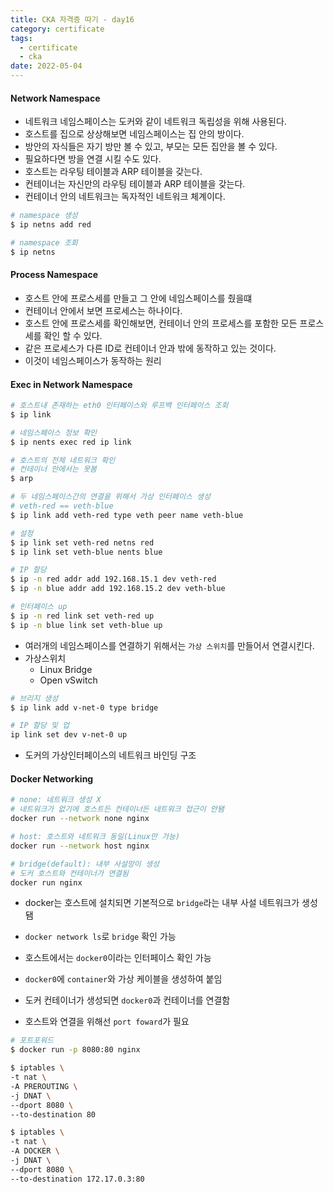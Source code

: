 ```yaml
---
title: CKA 자격증 따기 - day16
category: certificate
tags:
  - certificate
  - cka
date: 2022-05-04
---
```


#### Network Namespace

- 네트워크 네임스페이스는 도커와 같이 네트워크 독립성을 위해 사용된다.
- 호스트를 집으로 상상해보면 네임스페이스는 집 안의 방이다.
- 방안의 자식들은 자기 방만 볼 수 있고, 부모는 모든 집안을 볼 수 있다.
- 필요하다면 방을 연결 시킬 수도 있다.
- 호스트는 라우팅 테이블과 ARP 테이블을 갖는다.
- 컨테이너는 자신만의 라우팅 테이블과 ARP 테이블을 갖는다.
- 컨테이너 안의 네트워크는 독자적인 네트워크 체계이다.

```bash
# namespace 생성
$ ip netns add red

# namespace 조회
$ ip netns
```

#### Process Namespace

- 호스트 안에 프로스세를 만들고 그 안에 네임스페이스를 줬을떄
- 컨테이너 안에서 보면 프로세스는 하나이다.
- 호스트 안에 프로스세를 확인해보면, 컨테이너 안의 프로세스를 포함한 모든 프로스세를 확인 할 수 있다.
- 같은 프로세스가 다른 ID로 컨테이너 안과 밖에 동작하고 있는 것이다.
- 이것이 네임스페이스가 동작하는 원리

#### Exec in Network Namespace

```bash
# 호스트내 존재하는 eth0 인터페이스와 루프백 인터페이스 조회
$ ip link

# 네임스페이스 정보 확인
$ ip nents exec red ip link

# 호스트의 전체 네트워크 확인
# 컨테이너 안에서는 못봄
$ arp

# 두 네임스페이스간의 연결을 위해서 가상 인터페이스 생성
# veth-red == veth-blue
$ ip link add veth-red type veth peer name veth-blue

# 설정
$ ip link set veth-red netns red
$ ip link set veth-blue nents blue

# IP 할당
$ ip -n red addr add 192.168.15.1 dev veth-red
$ ip -n blue addr add 192.168.15.2 dev veth-blue

# 인터페이스 up
$ ip -n red link set veth-red up
$ ip -n blue link set veth-blue up

```

- 여러개의 네임스페이스를 연결하기 위해서는 `가상 스위치`를 만들어서 연결시킨다.
- 가상스위치
  - Linux Bridge
  - Open vSwitch

```bash
# 브리지 생성
$ ip link add v-net-0 type bridge

# IP 할당 및 업
ip link set dev v-net-0 up
```

- 도커의 가상인터페이스의 네트워크 바인딩 구조

#### Docker Networking

```bash
# none: 네트워크 생성 X
# 네트워크가 없기에 호스트든 컨테이너든 네트워크 접근이 안됌
docker run --network none nginx

# host: 호스트와 네트워크 동일(Linux만 가능)
docker run --network host nginx

# bridge(default): 내부 사설망이 생성
# 도커 호스트와 컨테이너가 연결됨
docker run nginx
```

- docker는 호스트에 설치되면 기본적으로 `bridge`라는 내부 사설 네트워크가 생성됌
- `docker network ls`로 `bridge` 확인 가능
- 호스트에서는 `docker0`이라는 인터페이스 확인 가능

- `docker0`에 `container`와 가상 케이블을 생성하여 붙임
- 도커 컨테이너가 생성되면 `docker0`과 컨테이너를 연결함
- 호스트와 연결을 위해선 `port foward`가 필요

```bash
# 포트포워드
$ docker run -p 8080:80 nginx

$ iptables \
-t nat \
-A PREROUTING \
-j DNAT \
--dport 8080 \
--to-destination 80

$ iptables \
-t nat \
-A DOCKER \
-j DNAT \
--dport 8080 \
--to-destination 172.17.0.3:80
```
